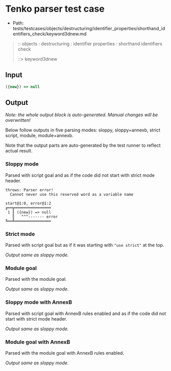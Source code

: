 # Tenko parser test case

- Path: tests/testcases/objects/destructuring/identifier_properties/shorthand_identifiers_check/keyword3dnew.md

> :: objects : destructuring : identifier properties : shorthand identifiers check
>
> ::> keyword3dnew

## Input

`````js
({new}) => null
`````

## Output

_Note: the whole output block is auto-generated. Manual changes will be overwritten!_

Below follow outputs in five parsing modes: sloppy, sloppy+annexb, strict script, module, module+annexb.

Note that the output parts are auto-generated by the test runner to reflect actual result.

### Sloppy mode

Parsed with script goal and as if the code did not start with strict mode header.

`````
throws: Parser error!
  Cannot never use this reserved word as a variable name

start@1:0, error@1:2
╔══╦════════════════
 1 ║ ({new}) => null
   ║   ^^^------- error
╚══╩════════════════

`````

### Strict mode

Parsed with script goal but as if it was starting with `"use strict"` at the top.

_Output same as sloppy mode._

### Module goal

Parsed with the module goal.

_Output same as sloppy mode._

### Sloppy mode with AnnexB

Parsed with script goal with AnnexB rules enabled and as if the code did not start with strict mode header.

_Output same as sloppy mode._

### Module goal with AnnexB

Parsed with the module goal with AnnexB rules enabled.

_Output same as sloppy mode._
